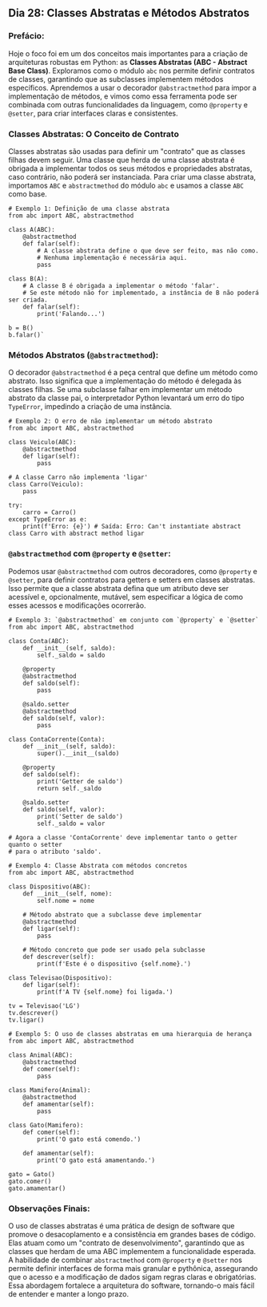 ## Dia 28: Classes Abstratas e Métodos Abstratos

### Prefácio:

Hoje o foco foi em um dos conceitos mais importantes para a criação de arquiteturas robustas em Python: as **Classes Abstratas (ABC - Abstract Base Class)**. Exploramos como o módulo ``abc`` nos permite definir contratos de classes, garantindo que as subclasses implementem métodos específicos. Aprendemos a usar o decorador ``@abstractmethod`` para impor a implementação de métodos, e vimos como essa ferramenta pode ser combinada com outras funcionalidades da linguagem, como ``@property`` e ``@setter``, para criar interfaces claras e consistentes.

### Classes Abstratas: O Conceito de Contrato

Classes abstratas são usadas para definir um "contrato" que as classes filhas devem seguir. Uma classe que herda de uma classe abstrata é obrigada a implementar todos os seus métodos e propriedades abstratas, caso contrário, não poderá ser instanciada. Para criar uma classe abstrata, importamos ``ABC`` e ``abstractmethod`` do módulo ``abc`` e usamos a classe ``ABC`` como base.

````
# Exemplo 1: Definição de uma classe abstrata
from abc import ABC, abstractmethod

class A(ABC):
    @abstractmethod
    def falar(self):
        # A classe abstrata define o que deve ser feito, mas não como.
        # Nenhuma implementação é necessária aqui.
        pass

class B(A):
    # A classe B é obrigada a implementar o método 'falar'.
    # Se este método não for implementado, a instância de B não poderá ser criada.
    def falar(self):
        print('Falando...')

b = B()
b.falar()`
````

### Métodos Abstratos (``@abstractmethod``):
O decorador ``@abstractmethod`` é a peça central que define um método como abstrato. Isso significa que a implementação do método é delegada às classes filhas. Se uma subclasse falhar em implementar um método abstrato da classe pai, o interpretador Python levantará um erro do tipo ``TypeError``, impedindo a criação de uma instância.

````
# Exemplo 2: O erro de não implementar um método abstrato
from abc import ABC, abstractmethod

class Veiculo(ABC):
    @abstractmethod
    def ligar(self):
        pass

# A classe Carro não implementa 'ligar'
class Carro(Veiculo):
    pass

try:
    carro = Carro()
except TypeError as e:
    print(f'Erro: {e}') # Saída: Erro: Can't instantiate abstract class Carro with abstract method ligar
````

### ``@abstractmethod`` com ``@property`` e ``@setter``:

Podemos usar ``@abstractmethod`` com outros decoradores, como ``@property`` e ``@setter``, para definir contratos para getters e setters em classes abstratas. Isso permite que a classe abstrata defina que um atributo deve ser acessível e, opcionalmente, mutável, sem especificar a lógica de como esses acessos e modificações ocorrerão.

````
# Exemplo 3: `@abstractmethod` em conjunto com `@property` e `@setter`
from abc import ABC, abstractmethod

class Conta(ABC):
    def __init__(self, saldo):
        self._saldo = saldo
    
    @property
    @abstractmethod
    def saldo(self):
        pass

    @saldo.setter
    @abstractmethod
    def saldo(self, valor):
        pass

class ContaCorrente(Conta):
    def __init__(self, saldo):
        super().__init__(saldo)
    
    @property
    def saldo(self):
        print('Getter de saldo')
        return self._saldo
    
    @saldo.setter
    def saldo(self, valor):
        print('Setter de saldo')
        self._saldo = valor

# Agora a classe 'ContaCorrente' deve implementar tanto o getter quanto o setter
# para o atributo 'saldo'.
````
````
# Exemplo 4: Classe Abstrata com métodos concretos
from abc import ABC, abstractmethod

class Dispositivo(ABC):
    def __init__(self, nome):
        self.nome = nome

    # Método abstrato que a subclasse deve implementar
    @abstractmethod
    def ligar(self):
        pass

    # Método concreto que pode ser usado pela subclasse
    def descrever(self):
        print(f'Este é o dispositivo {self.nome}.')

class Televisao(Dispositivo):
    def ligar(self):
        print(f'A TV {self.nome} foi ligada.')

tv = Televisao('LG')
tv.descrever()
tv.ligar()
````
````
# Exemplo 5: O uso de classes abstratas em uma hierarquia de herança
from abc import ABC, abstractmethod

class Animal(ABC):
    @abstractmethod
    def comer(self):
        pass

class Mamifero(Animal):
    @abstractmethod
    def amamentar(self):
        pass

class Gato(Mamifero):
    def comer(self):
        print('O gato está comendo.')

    def amamentar(self):
        print('O gato está amamentando.')

gato = Gato()
gato.comer()
gato.amamentar()
````

### Observações Finais:

O uso de classes abstratas é uma prática de design de software que promove o desacoplamento e a consistência em grandes bases de código. Elas atuam como um "contrato de desenvolvimento", garantindo que as classes que herdam de uma ABC implementem a funcionalidade esperada. A habilidade de combinar ``abstractmethod`` com ``@property`` e ``@setter`` nos permite definir interfaces de forma mais granular e pythônica, assegurando que o acesso e a modificação de dados sigam regras claras e obrigatórias. Essa abordagem fortalece a arquitetura do software, tornando-o mais fácil de entender e manter a longo prazo.